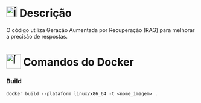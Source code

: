 # <img src="https://github.com/user-attachments/assets/caabfdf0-0f9e-44a3-8200-c6579fe87887" alt="Ícone de descrição" width="28"> Descrição
O código utiliza Geração Aumentada por Recuperação (RAG) para melhorar a precisão de respostas.

# <sub><img src="https://img.icons8.com/?size=100&id=22813&format=png&color=000000" alt="Ícone do Docker" width="38"></sub> Comandos do Docker

### Build
```
docker build --plataform linux/x86_64 -t <nome_imagem> .
```
